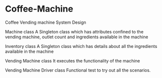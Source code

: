 # Coffee-Machine

Coffee Vending machine System Design

Machine class
  A Singleton class which has attributes confined to the vending machine, outlet count and ingredients available in the machine
 
Inventory class
  A Singleton class which has details about all the ingredients available in the machine 
  
Vending Machine class
  It executes the functionality of the machine
  
Vending Machine Driver class
  Functional test to try out all the scenarios.
